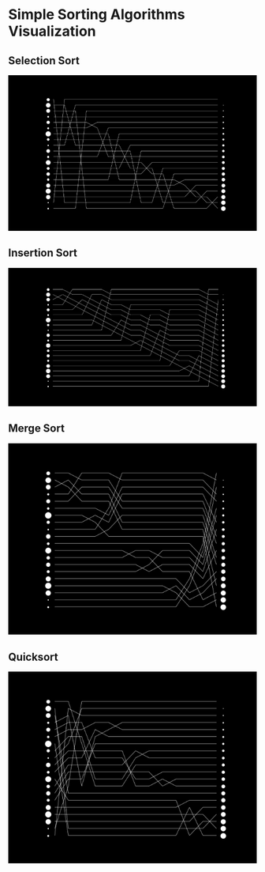 # Simple Sorting Algorithms Visualization

## Selection Sort

<img src="selection_sort_lines.png"/>

## Insertion Sort
<img src="insertion_sort_lines.png"/>

## Merge Sort
<img src="merge_sort_lines.png"/>

## Quicksort
<img src="quicksort_lines.png"/>
